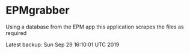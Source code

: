# EPMgrabber
Using a database from the EPM app this application scrapes the files as required


Latest backup: Sun Sep 29 16:10:01 UTC 2019

